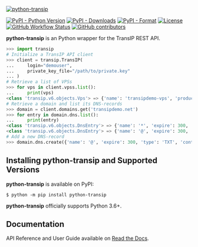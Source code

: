 [![python-transip](https://github.com/roaldnefs/python-transip/blob/main/logo.png?raw=true)](https://github.com/roaldnefs/python-transip)

[![PyPI - Python Version](https://img.shields.io/pypi/pyversions/python-transip?color=187dc1&logo=python&logoColor=white&style=for-the-badge)](https://pypi.org/project/python-transip/)
[![PyPI - Downloads](https://img.shields.io/pypi/dm/python-transip?color=187dc1&logo=python&logoColor=white&style=for-the-badge)](https://pypi.org/project/python-transip/)
[![PyPI - Format](https://img.shields.io/pypi/format/python-transip?color=187dc1&logo=python&logoColor=white&style=for-the-badge)](https://pypi.org/project/python-transip/)
[![License](https://img.shields.io/github/license/roaldnefs/python-transip?color=187dc1&style=for-the-badge)](https://raw.githubusercontent.com/roaldnefs/python-transip/main/COPYING.LESSER)
[![GitHub Workflow Status](https://img.shields.io/github/workflow/status/roaldnefs/python-transip/tests?color=187dc1&label=CI&logo=github&style=for-the-badge)](https://github.com/roaldnefs/python-transip/actions)
[![GitHub contributors](https://img.shields.io/github/contributors/roaldnefs/python-transip?color=187dc1&logo=github&style=for-the-badge)](https://github.com/roaldnefs/python-transip/graphs/contributors)

**python-transip** is an Python wrapper for the TransIP REST API.

```python
>>> import transip
# Initialize a TransIP API client
>>> client = transip.TransIP(
...     login="demouser",
...     private_key_file="/path/to/private.key"
... )
# Retrieve a list of VPSs
>>> for vps in client.vpss.list():
...     print(vps)
<class 'transip.v6.objects.Vps'> => {'name': 'transipdemo-vps', 'productName': 'vps-bladevps-x1', ... }
# Retrieve a domain and list its DNS-records
>>> domain = client.domains.get('transipdemo.net')
>>> for entry in domain.dns.list():
...     print(entry)
<class 'transip.v6.objects.DnsEntry'> => {'name': '*', 'expire': 300, 'type': 'A', 'content': '95.170.70.223'}
<class 'transip.v6.objects.DnsEntry'> => {'name': '@', 'expire': 300, 'type': 'A', 'content': '95.170.70.223'}
# Add a new DNS-record
>>> domain.dns.create({'name': '@', 'expire': 300, 'type': 'TXT', 'content': 'Python'})
```

## Installing python-transip and Supported Versions

**python-transip** is available on PyPI:

```console
$ python -m pip install python-transip
```

**python-transip** officially supports Python 3.6+.

## Documentation

API Reference and User Guide available on [Read the Docs](https://python-transip.readthedocs.io/).

